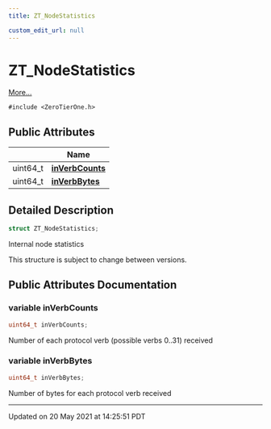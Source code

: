 ```yaml
---
title: ZT_NodeStatistics

custom_edit_url: null
---
```


# ZT_NodeStatistics



 [More...](#detailed-description)


`#include <ZeroTierOne.h>`

## Public Attributes

|                | Name           |
| -------------- | -------------- |
| uint64_t | **[inVerbCounts](/autogen/libztcore/classes/struct_z_t___node_statistics.md#variable-inverbcounts)**  |
| uint64_t | **[inVerbBytes](/autogen/libztcore/classes/struct_z_t___node_statistics.md#variable-inverbbytes)**  |

## Detailed Description

```cpp
struct ZT_NodeStatistics;
```


Internal node statistics

This structure is subject to change between versions. 

## Public Attributes Documentation

### variable inVerbCounts

```cpp
uint64_t inVerbCounts;
```


Number of each protocol verb (possible verbs 0..31) received 


### variable inVerbBytes

```cpp
uint64_t inVerbBytes;
```


Number of bytes for each protocol verb received 


-------------------------------

Updated on 20 May 2021 at 14:25:51 PDT